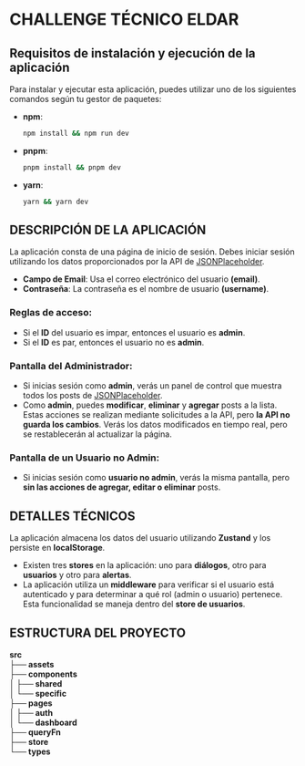 
# CHALLENGE TÉCNICO ELDAR

## Requisitos de instalación y ejecución de la aplicación

Para instalar y ejecutar esta aplicación, puedes utilizar uno de los siguientes comandos según tu gestor de paquetes:

- **npm**:  
  ```bash
  npm install && npm run dev
  ```
- **pnpm**:  
  ```bash
  pnpm install && pnpm dev
  ```
- **yarn**:  
  ```bash
  yarn && yarn dev
  ```

## DESCRIPCIÓN DE LA APLICACIÓN

La aplicación consta de una página de inicio de sesión. Debes iniciar sesión utilizando los datos proporcionados por la API de [JSONPlaceholder](https://jsonplaceholder.typicode.com/users).

- **Campo de Email**: Usa el correo electrónico del usuario **(email)**.
- **Contraseña**: La contraseña es el nombre de usuario **(username)**.

### Reglas de acceso:

- Si el **ID** del usuario es impar, entonces el usuario es **admin**.
- Si el **ID** es par, entonces el usuario no es **admin**.

### Pantalla del **Administrador**:
- Si inicias sesión como **admin**, verás un panel de control que muestra todos los posts de [JSONPlaceholder](https://jsonplaceholder.typicode.com/posts).
- Como **admin**, puedes **modificar**, **eliminar** y **agregar** posts a la lista. Estas acciones se realizan mediante solicitudes a la API, pero **la API no guarda los cambios**. Verás los datos modificados en tiempo real, pero se restablecerán al actualizar la página.

### Pantalla de un **Usuario no Admin**:
- Si inicias sesión como **usuario no admin**, verás la misma pantalla, pero **sin las acciones de agregar, editar o eliminar** posts.

## DETALLES TÉCNICOS

La aplicación almacena los datos del usuario utilizando **Zustand** y los persiste en **localStorage**.

- Existen tres **stores** en la aplicación: uno para **diálogos**, otro para **usuarios** y otro para **alertas**.
- La aplicación utiliza un **middleware** para verificar si el usuario está autenticado y para determinar a qué rol (admin o usuario) pertenece. Esta funcionalidad se maneja dentro del **store de usuarios**.

## ESTRUCTURA DEL PROYECTO

**src  
├── assets  
├── components  
│   ├── shared  
│   └── specific  
├── pages  
│   ├── auth  
│   └── dashboard  
├── queryFn  
├── store  
└── types**
